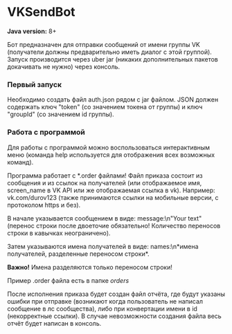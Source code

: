 # VKSendBot
**Java version:** 8+

Бот предназначен для отправки сообщений от имени группы VK 
(получатели должны предварительно иметь диалог с этой группой).
Запуск производится через uber jar 
(никаких дополнительных пакетов докачивать не нужно) через консоль.

### Первый запуск

Необходимо создать файл auth.json рядом с jar файлом. 
JSON должен содержать ключ "token" (со значением токена от группы) 
и ключ "groupId" (со значением id группы).

### Работа с программой

Для работы с программой можно воспользоваться интерактивным меню 
(команда help используется для отображения всех возможных команд). 

Программа работает с *.order файлами!
Файл приказа состоит из сообщения и из ссылок на получателей 
(или отображаемое имя, screen_name в VK API или же отображаемая ссылка в vk).
Например: vk.com/durov123 (также принимаются ссылки на мобильные версии, с протоколом https и без).

В начале указывается сообщением в виде: message:\n"Your text" 
(перенос строки после двоеточие обязательно! 
Количество переносов строки в кавычках неограничено).

Затем указываются имена получателей в виде: 
names:\n\*имена получателей, разделенные переносом строки\*. 

**Важно!** Имена разделяются только переносом строки!

Пример .order файла есть в папке *orders*

После исполнения приказа будет создан файл отчёта, где будут указаны ошибки при отправке (возникают когда пользователь не написал сообщение в лс сообщества), либо при конвертации имени в id (некорректные ссылки). 
В случае невозможности создания файла весь отчёт будет написан в консоль.
